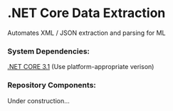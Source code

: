 # .NET Core Data Extraction

Automates XML / JSON extraction and parsing for ML

### System Dependencies:

[.NET CORE 3.1](https://dotnet.microsoft.com/download/dotnet-core) (Use platform-appropriate verison)

### Repository Components:

Under construction...